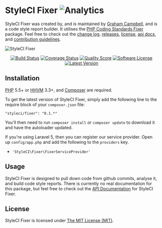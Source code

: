 # StyleCI Fixer ![Analytics](https://ga-beacon.appspot.com/UA-60053271-6/StyleCI/Fixer?pixel)


StyleCI Fixer was created by, and is maintained by [Graham Campbell](https://github.com/GrahamCampbell), and is a code style report builder. It utilises the [PHP Coding Standards Fixer](https://github.com/FriendsOfPHP/PHP-CS-Fixer) package. Feel free to check out the [change log](CHANGELOG.md), [releases](https://github.com/StyleCI/Fixer/releases), [license](LICENSE), [api docs](http://docs.grahamjcampbell.co.uk), and [contribution guidelines](CONTRIBUTING.md).

![StyleCI Fixer](https://cloud.githubusercontent.com/assets/2829600/5893830/e1bc5366-a4ea-11e4-9be4-58243d28f4c4.png)

<p align="center">
<a href="https://travis-ci.org/StyleCI/Fixer"><img src="https://img.shields.io/travis/StyleCI/Fixer/master.svg?style=flat-square" alt="Build Status"></img></a>
<a href="https://scrutinizer-ci.com/g/StyleCI/Fixer/code-structure"><img src="https://img.shields.io/scrutinizer/coverage/g/StyleCI/Fixer.svg?style=flat-square" alt="Coverage Status"></img></a>
<a href="https://scrutinizer-ci.com/g/StyleCI/Fixer"><img src="https://img.shields.io/scrutinizer/g/StyleCI/Fixer.svg?style=flat-square" alt="Quality Score"></img></a>
<a href="LICENSE"><img src="https://img.shields.io/badge/license-MIT-brightgreen.svg?style=flat-square" alt="Software License"></img></a>
<a href="https://github.com/StyleCI/Fixer/releases"><img src="https://img.shields.io/github/release/StyleCI/Fixer.svg?style=flat-square" alt="Latest Version"></img></a>
</p>


## Installation

[PHP](https://php.net) 5.5+ or [HHVM](http://hhvm.com) 3.3+, and [Composer](https://getcomposer.org) are required.

To get the latest version of StyleCI Fixer, simply add the following line to the require block of your `composer.json` file:

```
"styleci/fixer": "0.1.*"
```

You'll then need to run `composer install` or `composer update` to download it and have the autoloader updated.

If you're using Laravel 5, then you can register our service provider. Open up `config/app.php` and add the following to the `providers` key.

* `'StyleCI\Fixer\FixerServiceProvider'`


## Usage

StyleCI Fixer is designed to pull down code from github commits, analyse it, and build code style reports. There is currently no real documentation for this package, but feel free to check out the [API Documentation](http://docs.grahamjcampbell.co.uk) for StyleCI Fixer.


## License

StyleCI Fixer is licensed under [The MIT License (MIT)](LICENSE).

